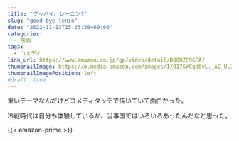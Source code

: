 ```yaml
---
title: "グッバイ、レーニン!"
slug: "good-bye-lenin"
date: "2022-11-13T15:23:39+09:00"
categories:
  - 映画
tags:
  - コメディ
link_url: https://www.amazon.co.jp/gp/video/detail/B00HZD9GPA/
thumbnailImage: https://m.media-amazon.com/images/I/917SWCqd8vL._AC_UL320_.jpg
thumbnailImagePosition: left
#draft: true
---
```

重いテーマなんだけどコメディタッチで描いていて面白かった。
<!--more-->
冷戦時代は自分も体験しているが、当事国ではいろいろあったんだなと思った。

{{< amazon-prime >}}
